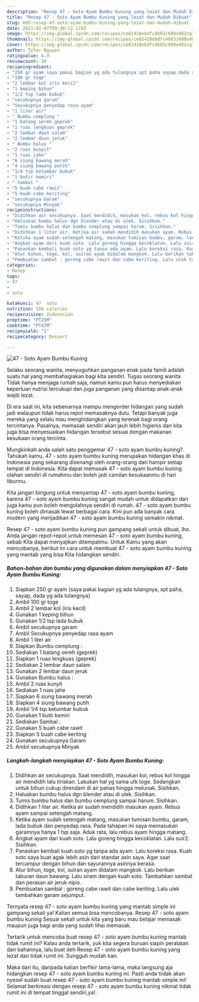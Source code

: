 ```yaml
---
description: "Resep 47 - Soto Ayam Bumbu Kuning yang lezat dan Mudah Dibuat"
title: "Resep 47 - Soto Ayam Bumbu Kuning yang lezat dan Mudah Dibuat"
slug: 605-resep-47-soto-ayam-bumbu-kuning-yang-lezat-dan-mudah-dibuat
date: 2021-02-07T09:30:12.178Z
image: https://img-global.cpcdn.com/recipes/ce81418ebdfc4b03/680x482cq70/47-soto-ayam-bumbu-kuning-foto-resep-utama.jpg
thumbnail: https://img-global.cpcdn.com/recipes/ce81418ebdfc4b03/680x482cq70/47-soto-ayam-bumbu-kuning-foto-resep-utama.jpg
cover: https://img-global.cpcdn.com/recipes/ce81418ebdfc4b03/680x482cq70/47-soto-ayam-bumbu-kuning-foto-resep-utama.jpg
author: Tyler Nguyen
ratingvalue: 4.9
reviewcount: 10
recipeingredient:
- "250 gr ayam saya pakai bagian yg ada tulangnya spt paha sayap dada yg ada tulangnya"
- "100 gr toge"
- "2 lembar kol iris kecil"
- "1 keping bihun"
- "1/2 tsp lada bubuk"
- "secukupnya garam"
- "Secukupnya penyedap rasa ayam"
- "1 liter air"
- " Bumbu cemplung "
- "1 batang sereh geprek"
- "1 ruas lengkuas geprek"
- "2 lembar daun salam"
- "2 lembar daun jeruk"
- " Bumbu halus "
- "2 ruas kunyit"
- "1 ruas jahe"
- "6 siung bawang merah"
- "4 siung bawang putih"
- "1/4 tsp ketumbar bubuk"
- "1 butir kemiri"
- " Sambal "
- "5 buah cabe rawit"
- "5 buah cabe keriting"
- "secukupnya Garam"
- "secukupnya Minyak"
recipeinstructions:
- "Didihkan air secukupnya. Saat mendidih, masukan kol, rebus kol hingga air mendidih lalu tiriskan. Lakukan hal yg sama utk toge. Sedangkan untuk bihun cukup direndam di air panas hingga melunak. Sisihkan."
- "Haluskan bumbu halus dgn blender atau di ulek. Sisihkan."
- "Tumis bumbu halus dan bumbu cemplung sampai harum. Sisihkan."
- "Didihkan 1 liter air. Ketika air sudah mendidih masukan ayam. Rebus ayam sampai setengah matang."
- "Ketika ayam sudah setengah matang, masukan tumisan bumbu, garam, lada bubuk dan penyedap rasa. Pada tahapan ini saya memasukan garamnya hanya 1 tsp saja. Aduk rata, lalu rebus ayam hingga matang."
- "Angkat ayam dari kuah soto. Lalu goreng hingga kecoklatan. Lalu suir2. Sisihkan."
- "Panaskan kembali kuah soto yg tanpa ada ayam. Lalu koreksi rasa. Kuah soto saya buat agak lebih asin dari standar asin saya. Agar saat tercampur dengan bihun dan sayurannya asinnya berasa."
- "Atur bihun, toge, kol, suiran ayam didalam mangkok. Lalu berikan taburan daun bawang. Lalu siram dengan kuah soto. Tambahkan sambal dan perasan air jeruk nipis."
- "Pembuatan sambal : goreng cabe rawit dan cabe keriting. Lalu ulek tambahkan garam sejumput."
categories:
- Resep
tags:
- 47
- 
- soto

katakunci: 47  soto 
nutrition: 156 calories
recipecuisine: Indonesian
preptime: "PT25M"
cooktime: "PT47M"
recipeyield: "1"
recipecategory: Dessert

---
```



![47 - Soto Ayam Bumbu Kuning](https://img-global.cpcdn.com/recipes/ce81418ebdfc4b03/680x482cq70/47-soto-ayam-bumbu-kuning-foto-resep-utama.jpg)

Selaku seorang wanita, menyuguhkan panganan enak pada famili adalah suatu hal yang membahagiakan bagi kita sendiri. Tugas seorang  wanita Tidak hanya menjaga rumah saja, namun kamu pun harus menyediakan keperluan nutrisi tercukupi dan juga panganan yang disantap anak-anak wajib lezat.

Di era  saat ini, kita sebenarnya mampu mengorder hidangan yang sudah jadi walaupun tidak harus repot memasaknya dulu. Tetapi banyak juga mereka yang selalu mau menghidangkan yang terenak bagi orang tercintanya. Pasalnya, memasak sendiri akan jauh lebih higienis dan kita juga bisa menyesuaikan hidangan tersebut sesuai dengan makanan kesukaan orang tercinta. 



Mungkinkah anda salah satu penggemar 47 - soto ayam bumbu kuning?. Tahukah kamu, 47 - soto ayam bumbu kuning merupakan hidangan khas di Indonesia yang sekarang disenangi oleh orang-orang dari hampir setiap tempat di Indonesia. Kita dapat memasak 47 - soto ayam bumbu kuning olahan sendiri di rumahmu dan boleh jadi camilan kesukaanmu di hari liburmu.

Kita jangan bingung untuk menyantap 47 - soto ayam bumbu kuning, karena 47 - soto ayam bumbu kuning sangat mudah untuk didapatkan dan juga kamu pun boleh mengolahnya sendiri di rumah. 47 - soto ayam bumbu kuning boleh dimasak lewat berbagai cara. Kini pun ada banyak cara modern yang menjadikan 47 - soto ayam bumbu kuning semakin nikmat.

Resep 47 - soto ayam bumbu kuning pun gampang sekali untuk dibuat, lho. Anda jangan repot-repot untuk memesan 47 - soto ayam bumbu kuning, sebab Kita dapat menyajikan ditempatmu. Untuk Kamu yang akan mencobanya, berikut ini cara untuk membuat 47 - soto ayam bumbu kuning yang mantab yang bisa Kita hidangkan sendiri.

<!--inarticleads1-->

##### Bahan-bahan dan bumbu yang digunakan dalam menyiapkan 47 - Soto Ayam Bumbu Kuning:

1. Siapkan 250 gr ayam (saya pakai bagian yg ada tulangnya, spt paha, sayap, dada yg ada tulangnya)
1. Ambil 100 gr toge
1. Ambil 2 lembar kol (iris kecil)
1. Gunakan 1 keping bihun
1. Gunakan 1/2 tsp lada bubuk
1. Ambil secukupnya garam
1. Ambil Secukupnya penyedap rasa ayam
1. Ambil 1 liter air
1. Siapkan  Bumbu cemplung :
1. Sediakan 1 batang sereh (geprek)
1. Siapkan 1 ruas lengkuas (geprek)
1. Sediakan 2 lembar daun salam
1. Gunakan 2 lembar daun jeruk
1. Gunakan  Bumbu halus :
1. Ambil 2 ruas kunyit
1. Sediakan 1 ruas jahe
1. Siapkan 6 siung bawang merah
1. Siapkan 4 siung bawang putih
1. Ambil 1/4 tsp ketumbar bubuk
1. Gunakan 1 butir kemiri
1. Sediakan  Sambal :
1. Gunakan 5 buah cabe rawit
1. Siapkan 5 buah cabe keriting
1. Gunakan secukupnya Garam
1. Ambil secukupnya Minyak




<!--inarticleads2-->

##### Langkah-langkah menyiapkan 47 - Soto Ayam Bumbu Kuning:

1. Didihkan air secukupnya. Saat mendidih, masukan kol, rebus kol hingga air mendidih lalu tiriskan. Lakukan hal yg sama utk toge. Sedangkan untuk bihun cukup direndam di air panas hingga melunak. Sisihkan.
1. Haluskan bumbu halus dgn blender atau di ulek. Sisihkan.
1. Tumis bumbu halus dan bumbu cemplung sampai harum. Sisihkan.
1. Didihkan 1 liter air. Ketika air sudah mendidih masukan ayam. Rebus ayam sampai setengah matang.
1. Ketika ayam sudah setengah matang, masukan tumisan bumbu, garam, lada bubuk dan penyedap rasa. Pada tahapan ini saya memasukan garamnya hanya 1 tsp saja. Aduk rata, lalu rebus ayam hingga matang.
1. Angkat ayam dari kuah soto. Lalu goreng hingga kecoklatan. Lalu suir2. Sisihkan.
1. Panaskan kembali kuah soto yg tanpa ada ayam. Lalu koreksi rasa. Kuah soto saya buat agak lebih asin dari standar asin saya. Agar saat tercampur dengan bihun dan sayurannya asinnya berasa.
1. Atur bihun, toge, kol, suiran ayam didalam mangkok. Lalu berikan taburan daun bawang. Lalu siram dengan kuah soto. Tambahkan sambal dan perasan air jeruk nipis.
1. Pembuatan sambal : goreng cabe rawit dan cabe keriting. Lalu ulek tambahkan garam sejumput.




Ternyata resep 47 - soto ayam bumbu kuning yang mantab simple ini gampang sekali ya! Kalian semua bisa mencobanya. Resep 47 - soto ayam bumbu kuning Sesuai sekali untuk kita yang baru mau belajar memasak maupun juga bagi anda yang sudah lihai memasak.

Tertarik untuk mencoba buat resep 47 - soto ayam bumbu kuning mantab tidak rumit ini? Kalau anda tertarik, yuk kita segera buruan siapin peralatan dan bahannya, lalu buat deh Resep 47 - soto ayam bumbu kuning yang lezat dan tidak rumit ini. Sungguh mudah kan. 

Maka dari itu, daripada kalian berfikir lama-lama, maka langsung aja hidangkan resep 47 - soto ayam bumbu kuning ini. Pasti anda tiidak akan nyesel sudah buat resep 47 - soto ayam bumbu kuning mantab simple ini! Selamat berkreasi dengan resep 47 - soto ayam bumbu kuning nikmat tidak rumit ini di tempat tinggal sendiri,ya!.

